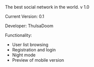 The best social network in the world.
v 1.0

Current Version: 0.1

Developer: ThulsaDoom

Functionality:
- User list browsing
- Registration and login
- Night mode
- Preview of mobile version